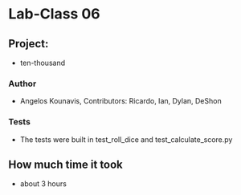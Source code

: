 # Lab-Class 06

## Project: 
- ten-thousand

### Author 
- Angelos Kounavis, Contributors: Ricardo, Ian, Dylan, DeShon

### Tests
- The tests were built in test_roll_dice and test_calculate_score.py

## How much time it took

- about 3 hours

